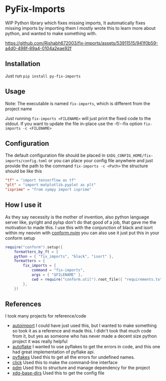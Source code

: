 # PyFix-Imports

WIP Python library which fixes missing imports, It automatically fixes missing imports by importing them
I mostly wrote this to learn more about python, and wanted to make something with.


https://github.com/Rishabh672003/fix-imports/assets/53911515/941f0b59-a4d0-498f-89a4-0104a2eae92f


## Installation

Just run `pip install py-fix-imports`

## Usage

Note: The executable is named `fix-imports`, which is different from the project name

Just running `fix-imports <FILENAME>` will just print the fixed code to the stdout.
If you want to update the file in-place use the -f/--fix option `fix-imports -c <FILENAME>`

## Configuration

The default configuration file should be placed in `$XDG_CONFIG_HOME/fix-imports/config.toml`
or you can place your config file anywhere and just provide the path to the command `fix-imports -c <Path>`
the structure should be like this

```toml
"tf" = "import tensorflow as tf"
"plt" = "import matplotlib.pyplot as plt"
"isprime" = "from sympy import isprime"
```

## How I use it

As they say necessity is the mother of invention, also python language server like, pyright and pylsp don't do that good
of a job, that gave me the motivation to made this. I use this with the conjunction of black and isort within my neovim
with [conform.nvim](https://github.com/stevearc/conform.nvim) you can also use it just put this in your conform setup

```lua
require("conform").setup({
    formatters_by_ft = {
    python = { "fix_imports", "black", "isort" },
    formatters = {
        fix_imports = {
            command = "fix-imports",
            args = { "$FILENAME" },
            cwd = require("conform.util").root_file({ "requirements.txt", "pyproject.toml" }),
        },
    })
```

## References

I took many projects for reference/code

- [autoimport](https://lyz-code.github.io/autoimport/) I could have just used this, but I wanted to make something so
  took it as a reference and made this. I didn't took that much code from it, but yes as someone who has never made a
  decent size python project it was really helpful
- [autoflake](https://pypi.org/project/autoflake/) I wanted to use pyflakes to get the errors in code, and this one had
  great implementation of pyflake api.
- [pyflakes](https://pypi.org/project/pyflakes/) Used this to get all the errors for undefined names.
- [click](https://click.palletsprojects.com/en/8.1.x/) Used this to make the command-line interface
- [pdm](https://github.com/pdm-project/pdm) Used this to structure and manage dependency for the project
- [xdg-base-dirs](https://github.com/srstevenson/xdg-base-dirs) Used this to get the config file
